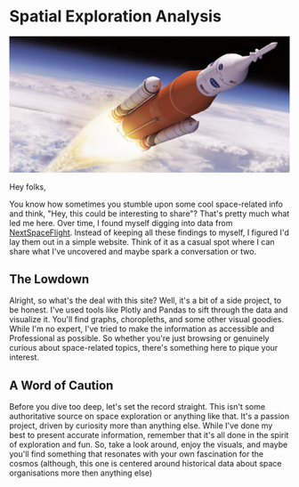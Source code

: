 # Spatial Exploration Analysis

![Photo](./Assets/Rockets.jpg)

Hey folks,

You know how sometimes you stumble upon some cool space-related info and think, "Hey, this could be interesting to share"? That's pretty much what led me here. Over time, I found myself digging into data from [NextSpaceFlight](https://nextspaceflight.com/). Instead of keeping all these findings to myself, I figured I'd lay them out in a simple website. Think of it as a casual spot where I can share what I've uncovered and maybe spark a conversation or two.

## The Lowdown

Alright, so what's the deal with this site? Well, it's a bit of a side project, to be honest. I've used tools like Plotly and Pandas to sift through the data and visualize it. You'll find graphs, choropleths, and some other visual goodies. While I'm no expert, I've tried to make the information as accessible and Professional as possible. So whether you're just browsing or genuinely curious about space-related topics, there's something here to pique your interest.

## A Word of Caution

Before you dive too deep, let's set the record straight. This isn't some authoritative source on space exploration or anything like that. It's a passion project, driven by curiosity more than anything else. While I've done my best to present accurate information, remember that it's all done in the spirit of exploration and fun. So, take a look around, enjoy the visuals, and maybe you'll find something that resonates with your own fascination for the cosmos (although, this one is centered around historical data about space organisations more then anything else)
